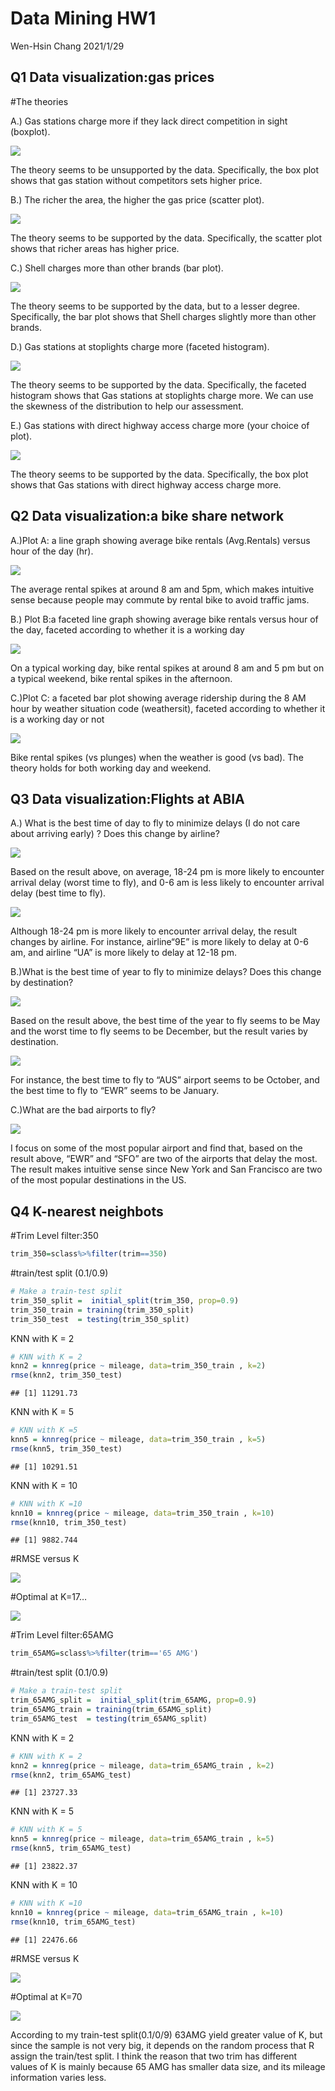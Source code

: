 Data Mining HW1
================
Wen-Hsin Chang
2021/1/29

## Q1 Data visualization:gas prices

\#The theories

A.) Gas stations charge more if they lack direct competition in sight
(boxplot).

![](Final_Data-Mining-HW1_files/figure-gfm/unnamed-chunk-1-1.png)<!-- -->

The theory seems to be unsupported by the data. Specifically, the box
plot shows that gas station without competitors sets higher price.

B.) The richer the area, the higher the gas price (scatter plot).

![](Final_Data-Mining-HW1_files/figure-gfm/unnamed-chunk-2-1.png)<!-- -->

The theory seems to be supported by the data. Specifically, the scatter
plot shows that richer areas has higher price.

C.) Shell charges more than other brands (bar plot).

![](Final_Data-Mining-HW1_files/figure-gfm/unnamed-chunk-3-1.png)<!-- -->

The theory seems to be supported by the data, but to a lesser degree.
Specifically, the bar plot shows that Shell charges slightly more than
other brands.

D.) Gas stations at stoplights charge more (faceted histogram).

![](Final_Data-Mining-HW1_files/figure-gfm/unnamed-chunk-4-1.png)<!-- -->

The theory seems to be supported by the data. Specifically, the faceted
histogram shows that Gas stations at stoplights charge more. We can use
the skewness of the distribution to help our assessment.

E.) Gas stations with direct highway access charge more (your choice of
plot).

![](Final_Data-Mining-HW1_files/figure-gfm/unnamed-chunk-5-1.png)<!-- -->

The theory seems to be supported by the data. Specifically, the box plot
shows that Gas stations with direct highway access charge more.

## Q2 Data visualization:a bike share network

A.)Plot A: a line graph showing average bike rentals (Avg.Rentals)
versus hour of the day (hr).

![](Final_Data-Mining-HW1_files/figure-gfm/unnamed-chunk-7-1.png)<!-- -->

The average rental spikes at around 8 am and 5pm, which makes intuitive
sense because people may commute by rental bike to avoid traffic jams.

B.) Plot B:a faceted line graph showing average bike rentals versus hour
of the day, faceted according to whether it is a working day

![](Final_Data-Mining-HW1_files/figure-gfm/unnamed-chunk-8-1.png)<!-- -->

On a typical working day, bike rental spikes at around 8 am and 5 pm but
on a typical weekend, bike rental spikes in the afternoon.

C.)Plot C: a faceted bar plot showing average ridership during the 8 AM
hour by weather situation code (weathersit), faceted according to
whether it is a working day or not

![](Final_Data-Mining-HW1_files/figure-gfm/unnamed-chunk-9-1.png)<!-- -->

Bike rental spikes (vs plunges) when the weather is good (vs bad). The
theory holds for both working day and weekend.

## Q3 Data visualization:Flights at ABIA

A.) What is the best time of day to fly to minimize delays (I do not
care about arriving early) ? Does this change by airline?

![](Final_Data-Mining-HW1_files/figure-gfm/unnamed-chunk-11-1.png)<!-- -->

Based on the result above, on average, 18-24 pm is more likely to
encounter arrival delay (worst time to fly), and 0-6 am is less likely
to encounter arrival delay (best time to fly).

![](Final_Data-Mining-HW1_files/figure-gfm/unnamed-chunk-12-1.png)<!-- -->

Although 18-24 pm is more likely to encounter arrival delay, the result
changes by airline. For instance, airline“9E” is more likely to delay at
0-6 am, and airline “UA” is more likely to delay at 12-18 pm.

B.)What is the best time of year to fly to minimize delays? Does this
change by destination?

![](Final_Data-Mining-HW1_files/figure-gfm/unnamed-chunk-13-1.png)<!-- -->

Based on the result above, the best time of the year to fly seems to be
May and the worst time to fly seems to be December, but the result
varies by destination.

![](Final_Data-Mining-HW1_files/figure-gfm/unnamed-chunk-14-1.png)<!-- -->

For instance, the best time to fly to “AUS” airport seems to be October,
and the best time to fly to “EWR” seems to be January.

C.)What are the bad airports to fly?

![](Final_Data-Mining-HW1_files/figure-gfm/unnamed-chunk-15-1.png)<!-- -->

I focus on some of the most popular airport and find that, based on the
result above, “EWR” and “SFO” are two of the airports that delay the
most. The result makes intuitive sense since New York and San Francisco
are two of the most popular destinations in the US.

## Q4 K-nearest neighbots

\#Trim Level filter:350

``` r
trim_350=sclass%>%filter(trim==350)
```

\#train/test split (0.1/0.9)

``` r
# Make a train-test split
trim_350_split =  initial_split(trim_350, prop=0.9)
trim_350_train = training(trim_350_split)
trim_350_test  = testing(trim_350_split)
```

KNN with K = 2

``` r
# KNN with K = 2
knn2 = knnreg(price ~ mileage, data=trim_350_train , k=2)
rmse(knn2, trim_350_test)
```

    ## [1] 11291.73

KNN with K = 5

``` r
# KNN with K =5
knn5 = knnreg(price ~ mileage, data=trim_350_train , k=5)
rmse(knn5, trim_350_test)
```

    ## [1] 10291.51

KNN with K = 10

``` r
# KNN with K =10
knn10 = knnreg(price ~ mileage, data=trim_350_train , k=10)
rmse(knn10, trim_350_test)
```

    ## [1] 9882.744

\#RMSE versus K

![](Final_Data-Mining-HW1_files/figure-gfm/unnamed-chunk-22-1.png)<!-- -->

\#Optimal at K=17…

![](Final_Data-Mining-HW1_files/figure-gfm/unnamed-chunk-23-1.png)<!-- -->

\#Trim Level filter:65AMG

``` r
trim_65AMG=sclass%>%filter(trim=='65 AMG')
```

\#train/test split (0.1/0.9)

``` r
# Make a train-test split
trim_65AMG_split =  initial_split(trim_65AMG, prop=0.9)
trim_65AMG_train = training(trim_65AMG_split)
trim_65AMG_test  = testing(trim_65AMG_split)
```

KNN with K = 2

``` r
# KNN with K = 2
knn2 = knnreg(price ~ mileage, data=trim_65AMG_train , k=2)
rmse(knn2, trim_65AMG_test)
```

    ## [1] 23727.33

KNN with K = 5

``` r
# KNN with K = 5
knn5 = knnreg(price ~ mileage, data=trim_65AMG_train , k=5)
rmse(knn5, trim_65AMG_test)
```

    ## [1] 23822.37

KNN with K = 10

``` r
# KNN with K =10
knn10 = knnreg(price ~ mileage, data=trim_65AMG_train , k=10)
rmse(knn10, trim_65AMG_test)
```

    ## [1] 22476.66

\#RMSE versus K

![](Final_Data-Mining-HW1_files/figure-gfm/unnamed-chunk-29-1.png)<!-- -->

\#Optimal at K=70

![](Final_Data-Mining-HW1_files/figure-gfm/unnamed-chunk-30-1.png)<!-- -->

According to my train-test split(0.1/0/9) 63AMG yield greater value of
K, but since the sample is not very big, it depends on the random
process that R assign the train/test split. I think the reason that two
trim has different values of K is mainly because 65 AMG has smaller data
size, and its mileage information varies less.
